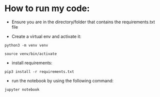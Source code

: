 # How to run my code:
- Ensure you are in the directory/folder that contains the requirements.txt file

- Create a virtual env and activate it:
```
python3 -m venv venv

source venv/bin/activate
```

- install requirements:
```
pip3 install -r requirements.txt
```

- run the notebook by using the following command:
```
jupyter notebook
```

